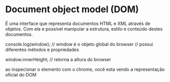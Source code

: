 # Document object model (DOM)

É uma interface que representa documentos HTML e XML através de objetos.
Com ela e possível manipular a estrutura, estilo e conteúdo destes documentos.

console.log(window);
// window é o objeto global do browser
// possui diferentes métodos e propriedades

window.innerHeight; // retorna a altura do browser

ao inspecionar o elemento com o chrome, você esta vendo a representação oficial do DOM
